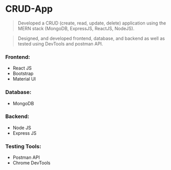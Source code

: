 # CRUD-App
 
> Developed a CRUD (create, read, update, delete) application using the MERN stack (MongoDB, ExpressJS, ReactJS, NodeJS).

> Designed, and developed frontend, database, and backend as well as tested using DevTools and postman API.

### Frontend:
- React JS
- Bootstrap
- Material UI

### Database:
- MongoDB

### Backend:
- Node JS
- Express JS

### Testing Tools:
- Postman API
- Chrome DevTools
